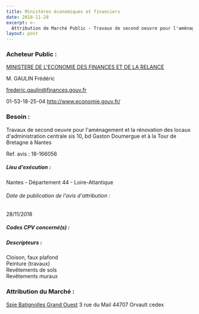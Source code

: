 ```yaml
---
title: Ministères économiques et financiers
date: 2018-11-28
excerpt: >-
  Attribution de Marché Public - Travaux de second oeuvre pour l'aménagement et la rénovation des locaux d'administration centrale sis 10, bd Gaston Doumergue et à la Tour de Bretagne à Nantes
layout: post
---
```


### Acheteur Public : 
<a href="/acheteur-131/siren-110020013"> MINISTERE DE L'ECONOMIE DES FINANCES ET DE LA RELANCE</a><br/>

M. GAULIN Frédéric

frederic.gaulin@finances.gouv.fr

01-53-18-25-04
http://www.economie.gouv.fr/
### Besoin :

Travaux de second oeuvre pour l'aménagement et la rénovation des locaux d'administration centrale sis 10, bd Gaston Doumergue et à la Tour de Bretagne à Nantes

Ref. avis : 18-166056


##### Lieu d'exécution :

Nantes - Département 44 - Loire-Atlantique

###### Date de publication de l'avis d'attribution : 
28/11/2018

##### Codes CPV concerné(s) :

##### Descripteurs :
Cloison, faux plafond <br/>
Peinture (travaux) <br/>
Revêtements de sols <br/>
Revêtements muraux <br/>

### Attribution du Marché :
<a href="/entreprise-562/siren-444617690"> Spie Batignolles Grand Ouest</a>    3 rue du Mail 44707 Orvault cedex <br/>
